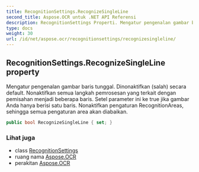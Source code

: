 ```yaml
---
title: RecognitionSettings.RecognizeSingleLine
second_title: Aspose.OCR untuk .NET API Referensi
description: RecognitionSettings Properti. Mengatur pengenalan gambar baris tunggal. Dinonaktifkan salah secara default. Nonaktifkan semua langkah pemrosesan yang terkait dengan pemisahan menjadi beberapa baris. Setel parameter ini ke true jika gambar Anda hanya berisi satu baris. Nonaktifkan pengaturan RecognitionAreas sehingga semua pengaturan area akan diabaikan.
type: docs
weight: 30
url: /id/net/aspose.ocr/recognitionsettings/recognizesingleline/
---
```

## RecognitionSettings.RecognizeSingleLine property

Mengatur pengenalan gambar baris tunggal. Dinonaktifkan (salah) secara default. Nonaktifkan semua langkah pemrosesan yang terkait dengan pemisahan menjadi beberapa baris. Setel parameter ini ke true jika gambar Anda hanya berisi satu baris. Nonaktifkan pengaturan RecognitionAreas, sehingga semua pengaturan area akan diabaikan.

```csharp
public bool RecognizeSingleLine { set; }
```

### Lihat juga

* class [RecognitionSettings](../)
* ruang nama [Aspose.OCR](../../recognitionsettings/)
* perakitan [Aspose.OCR](../../../)


